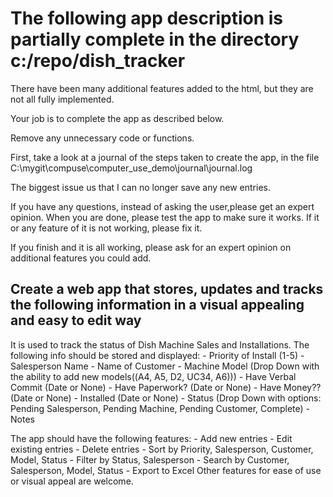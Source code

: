 # The following app description is partially complete in the directory c:/repo/dish_tracker 

There have been many additional features added to the html, but they are not all fully implemented.

Your job is to complete the app as described below. 

Remove any unnecessary code or functions.

First, take a look at a journal of the steps taken to create the app, in the file C:\mygit\compuse\computer_use_demo\journal\journal.log

The biggest issue us that I can no longer save any new entries.


If you have any questions, instead of asking the user,please get an expert opinion.
    When you are done, please test the app to make sure it works. If it or any feature of it is not working, please fix it.

If you finish and it is all working, please ask for an expert opinion on additional features you could add.


## Create a web app that stores, updates and tracks the following information in a visual appealing and easy to edit way

It is used to track the status of Dish Machine Sales and Installations.
The following info should be stored and displayed:
    - Priority of Install (1-5)
    - Salesperson Name
    - Name of Customer
    - Machine Model (Drop Down with the ability to add new models((A4, A5, D2, UC34, A6)))
    - Have Verbal Commit (Date or None)
    - Have Paperwork? (Date or None)
    - Have Money?? (Date or None)
    - Installed (Date or None)
    - Status (Drop Down with options: Pending Salesperson, Pending Machine, Pending Customer, Complete)
    - Notes

The app should have the following features:
    - Add new entries
    - Edit existing entries
    - Delete entries
    - Sort by Priority, Salesperson, Customer, Model, Status
    - Filter by Status, Salesperson
    - Search by Customer, Salesperson, Model, Status
    - Export to Excel
Other features for ease of use or visual appeal are welcome.